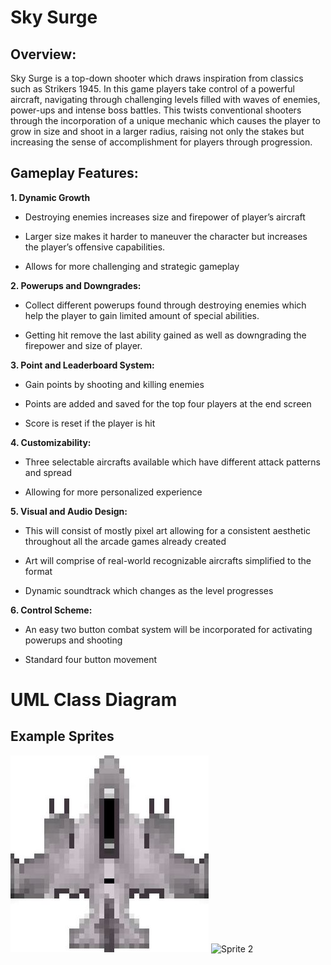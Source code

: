 ﻿# Sky Surge

## Overview:

Sky Surge is a top-down shooter which draws inspiration from classics such as Strikers 1945. In this game players take control of a powerful aircraft, navigating through challenging levels filled with waves of enemies, power-ups and intense boss battles. This twists conventional shooters through the incorporation of a unique mechanic which causes the player to grow in size and shoot in a larger radius, raising not only the stakes but increasing the sense of accomplishment for players through progression.



## Gameplay Features:

 **1. Dynamic Growth**

 - Destroying enemies increases size and firepower of player’s aircraft
   
 - Larger size makes it harder to maneuver the character but increases  
   the player’s offensive capabilities.
   
 - Allows for more challenging and strategic gameplay
 
 **2. Powerups and Downgrades:**
 
- Collect different powerups found through destroying enemies which help the player to gain limited amount of special abilities.

- Getting hit remove the last ability gained as well as downgrading the firepower and size of player.

**3. Point and Leaderboard System:**
- Gain points by shooting and killing enemies  

- Points are added and saved for the top four players at the end screen 

- Score is reset if the player is hit

**4. Customizability:**
- Three selectable aircrafts available which have different attack patterns and spread 

-  Allowing for more personalized experience

**5. Visual and Audio Design:**
- This will consist of mostly pixel art allowing for a consistent aesthetic throughout all the arcade games already created 

- Art will comprise of real-world recognizable aircrafts simplified to the format 

- Dynamic soundtrack which changes as the level progresses

**6. Control Scheme:**
- An easy two button combat system will be incorporated for activating powerups and shooting

- Standard four button movement

# UML Class Diagram








## Example Sprites

![Sprite 1](Images/plane2.JPG)
![Sprite 2](Images/stealthbomber2.JPG)
